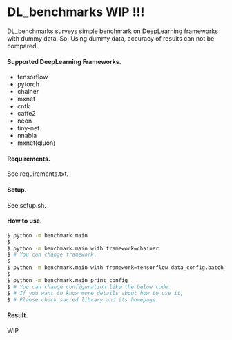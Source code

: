 # DL_benchmarks WIP !!!

DL_benchmarks surveys simple benchmark on DeepLearning frameworks with dummy data.
So, Using dummy data, accuracy of results can not be compared. 

#### Supported DeepLearning Frameworks.

* tensorflow
* pytorch
* chainer
* mxnet
* cntk
* caffe2
* neon
* tiny-net
* nnabla
* mxnet(gluon)

#### Requirements.

See requirements.txt.

#### Setup.

See setup.sh.

#### How to use.

```bash
$ python -m benchmark.main
$ 
$ python -m benchmark.main with framework=chainer
$ # You can change framework.
$
$ python -m benchmark.main with framework=tensorflow data_config.batch_size=100
$ 
$ python -m benchmark.main print_config
$ # You can change configuration like the below code.
$ # If you want to know more details about how to use it,
$ # Plaese check sacred library and its homepage.
```

#### Result.

WIP
